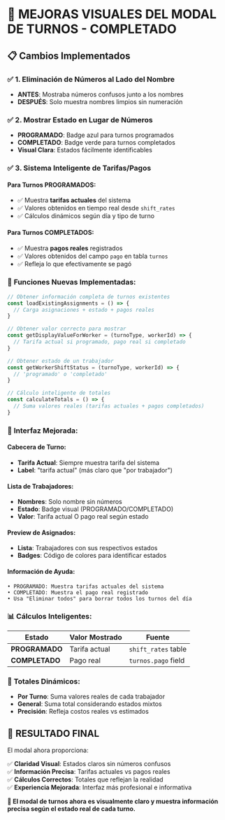 # 🎨 MEJORAS VISUALES DEL MODAL DE TURNOS - COMPLETADO

## 📋 Cambios Implementados

### ✅ **1. Eliminación de Números al Lado del Nombre**
- **ANTES**: Mostraba números confusos junto a los nombres
- **DESPUÉS**: Solo muestra nombres limpios sin numeración

### ✅ **2. Mostrar Estado en Lugar de Números**
- **PROGRAMADO**: Badge azul para turnos programados
- **COMPLETADO**: Badge verde para turnos completados
- **Visual Clara**: Estados fácilmente identificables

### ✅ **3. Sistema Inteligente de Tarifas/Pagos**

#### Para Turnos PROGRAMADOS:
- ✅ Muestra **tarifas actuales** del sistema
- ✅ Valores obtenidos en tiempo real desde `shift_rates`
- ✅ Cálculos dinámicos según día y tipo de turno

#### Para Turnos COMPLETADOS:
- ✅ Muestra **pagos reales** registrados
- ✅ Valores obtenidos del campo `pago` en tabla `turnos`
- ✅ Refleja lo que efectivamente se pagó

### 🔧 **Funciones Nuevas Implementadas:**

```javascript
// Obtener información completa de turnos existentes
const loadExistingAssignments = () => {
  // Carga asignaciones + estado + pagos reales
}

// Obtener valor correcto para mostrar
const getDisplayValueForWorker = (turnoType, workerId) => {
  // Tarifa actual si programado, pago real si completado
}

// Obtener estado de un trabajador
const getWorkerShiftStatus = (turnoType, workerId) => {
  // 'programado' o 'completado'
}

// Cálculo inteligente de totales
const calculateTotals = () => {
  // Suma valores reales (tarifas actuales + pagos completados)
}
```

### 🎯 **Interfaz Mejorada:**

#### Cabecera de Turno:
- **Tarifa Actual**: Siempre muestra tarifa del sistema
- **Label**: "tarifa actual" (más claro que "por trabajador")

#### Lista de Trabajadores:
- **Nombres**: Solo nombre sin números
- **Estado**: Badge visual (PROGRAMADO/COMPLETADO)  
- **Valor**: Tarifa actual O pago real según estado

#### Preview de Asignados:
- **Lista**: Trabajadores con sus respectivos estados
- **Badges**: Código de colores para identificar estados

#### Información de Ayuda:
```
• PROGRAMADO: Muestra tarifas actuales del sistema
• COMPLETADO: Muestra el pago real registrado
• Usa "Eliminar todos" para borrar todos los turnos del día
```

### 📊 **Cálculos Inteligentes:**

| Estado | Valor Mostrado | Fuente |
|--------|---------------|--------|
| **PROGRAMADO** | Tarifa actual | `shift_rates` table |
| **COMPLETADO** | Pago real | `turnos.pago` field |

### 🔄 **Totales Dinámicos:**
- **Por Turno**: Suma valores reales de cada trabajador
- **General**: Suma total considerando estados mixtos
- **Precisión**: Refleja costos reales vs estimados

## 🎉 **RESULTADO FINAL**

El modal ahora proporciona:

✅ **Claridad Visual**: Estados claros sin números confusos  
✅ **Información Precisa**: Tarifas actuales vs pagos reales  
✅ **Cálculos Correctos**: Totales que reflejan la realidad  
✅ **Experiencia Mejorada**: Interfaz más profesional e informativa  

**🎨 El modal de turnos ahora es visualmente claro y muestra información precisa según el estado real de cada turno.**

